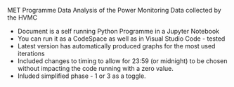 MET Programme Data Analysis of the Power Monitoring Data collected by the HVMC
- Document is a self running Python Programme in a Jupyter Notebook
- You can run it as a CodeSpace as well as in Visual Studio Code - tested
- Latest version has automatically produced graphs for the most used iterations
- Included changes to timing to allow for 23:59 (or midnight) to be chosen without impacting the code running with a zero value.
- Inluded simplified phase - 1 or 3 as a toggle.
